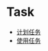 # Task

- [计划任务](%E8%AE%A1%E5%88%92%E4%BB%BB%E5%8A%A1.md)
- [使用任务](%E4%BD%BF%E7%94%A8%E4%BB%BB%E5%8A%A1.md)
